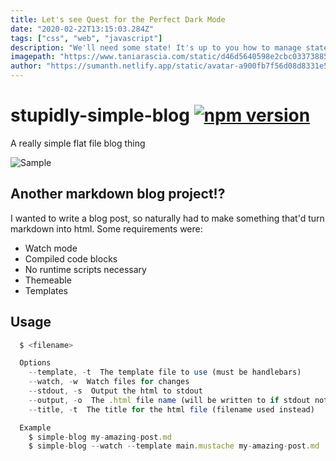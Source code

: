 ```yaml
---
title: Let's see Quest for the Perfect Dark Mode
date: "2020-02-22T13:15:03.284Z"
tags: ["css", "web", "javascript"]
description: "We'll need some state! It's up to you how to manage state, but in this example, we'll use React context."
imagepath: "https://www.taniarascia.com/static/d46d5640598e2cbc03373885d2226c51/de03e/cookie.png"
author: "https://sumanth.netlify.app/static/avatar-a900fb7f56d08d8331e5b8b67b1a09f7.png"
---
```



# stupidly-simple-blog [![npm version](https://badge.fury.io/js/stupidly-simple-blog.svg)](https://badge.fury.io/js/stupidly-simple-blog)

A really simple flat file blog thing

![Sample](https://cloud.githubusercontent.com/assets/175278/22441507/9525f26c-e72f-11e6-877e-67b83101c1a7.gif)

## Another markdown blog project!?
I wanted to write a blog post, so naturally had to make something that'd turn markdown into html. Some requirements were:

* Watch mode
* Compiled code blocks
* No runtime scripts necessary
* Themeable
* Templates

## Usage
```javascript
  $ <filename>

  Options
    --template, -t  The template file to use (must be handlebars)
    --watch, -w  Watch files for changes
    --stdout, -s  Output the html to stdout
    --output, -o  The .html file name (will be written to if stdout not specified)
    --title, -t  The title for the html file (filename used instead)

  Example
    $ simple-blog my-amazing-post.md
    $ simple-blog --watch --template main.mustache my-amazing-post.md
```
